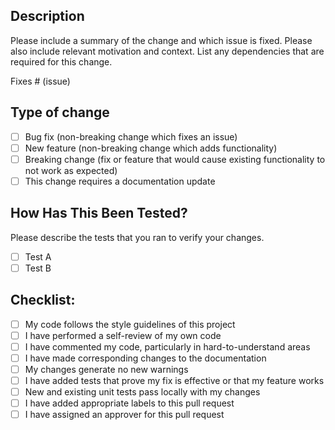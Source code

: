 ## Description

Please include a summary of the change and which issue is fixed. Please also include relevant
motivation and context. List any dependencies that are required for this change.

Fixes # (issue)

## Type of change

- [ ] Bug fix (non-breaking change which fixes an issue)
- [ ] New feature (non-breaking change which adds functionality)
- [ ] Breaking change (fix or feature that would cause existing functionality to not work as
      expected)
- [ ] This change requires a documentation update

## How Has This Been Tested?

Please describe the tests that you ran to verify your changes.

- [ ] Test A
- [ ] Test B

## Checklist:

- [ ] My code follows the style guidelines of this project
- [ ] I have performed a self-review of my own code
- [ ] I have commented my code, particularly in hard-to-understand areas
- [ ] I have made corresponding changes to the documentation
- [ ] My changes generate no new warnings
- [ ] I have added tests that prove my fix is effective or that my feature works
- [ ] New and existing unit tests pass locally with my changes
- [ ] I have added appropriate labels to this pull request
- [ ] I have assigned an approver for this pull request
